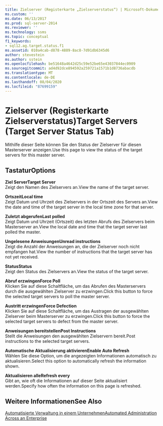 ```yaml
---
title: Zielserver (Registerkarte „Zielserverstatus“) | Microsoft-Dokumentation
ms.custom: ''
ms.date: 06/13/2017
ms.prod: sql-server-2014
ms.reviewer: ''
ms.technology: ssms
ms.topic: conceptual
f1_keywords:
- sql12.ag.target.status.f1
ms.assetid: 010a4cab-d878-4889-8ac8-7d91db6345d6
author: stevestein
ms.author: sstein
ms.openlocfilehash: be51648a4642d25c59e52be65e43037844ec0909
ms.sourcegitcommit: ad4d92dce894592a259721a1571b1d8736abacdb
ms.translationtype: MT
ms.contentlocale: de-DE
ms.lasthandoff: 08/04/2020
ms.locfileid: "87699159"
---
```

# <a name="target-servers-target-server-status-tab"></a><span data-ttu-id="e9a45-102">Zielserver (Registerkarte Zielserverstatus)</span><span class="sxs-lookup"><span data-stu-id="e9a45-102">Target Servers (Target Server Status Tab)</span></span>
  <span data-ttu-id="e9a45-103">Mithilfe dieser Seite können Sie den Status der Zielserver für diesen Masterserver anzeigen.</span><span class="sxs-lookup"><span data-stu-id="e9a45-103">Use this page to view the status of the target servers for this master server.</span></span>  
  
## <a name="options"></a><span data-ttu-id="e9a45-104">Tastatur</span><span class="sxs-lookup"><span data-stu-id="e9a45-104">Options</span></span>  
 <span data-ttu-id="e9a45-105">**Ziel Server**</span><span class="sxs-lookup"><span data-stu-id="e9a45-105">**Target Server**</span></span>  
 <span data-ttu-id="e9a45-106">Zeigt den Namen des Zielservers an.</span><span class="sxs-lookup"><span data-stu-id="e9a45-106">View the name of the target server.</span></span>  
  
 <span data-ttu-id="e9a45-107">**Ortszeit**</span><span class="sxs-lookup"><span data-stu-id="e9a45-107">**Local time**</span></span>  
 <span data-ttu-id="e9a45-108">Zeigt Datum und Uhrzeit des Zielservers in der Ortszeit des Servers an.</span><span class="sxs-lookup"><span data-stu-id="e9a45-108">View the date and time of the target server in the local time zone for that server.</span></span>  
  
 <span data-ttu-id="e9a45-109">**Zuletzt abgerufen**</span><span class="sxs-lookup"><span data-stu-id="e9a45-109">**Last polled**</span></span>  
 <span data-ttu-id="e9a45-110">Zeigt Datum und Uhrzeit (Ortszeit) des letzten Abrufs des Zielservers beim Masterserver an.</span><span class="sxs-lookup"><span data-stu-id="e9a45-110">View the local date and time that the target server last polled the master.</span></span>  
  
 <span data-ttu-id="e9a45-111">**Ungelesene Anweisungen**</span><span class="sxs-lookup"><span data-stu-id="e9a45-111">**Unread instructions**</span></span>  
 <span data-ttu-id="e9a45-112">Zeigt die Anzahl der Anweisungen an, die der Zielserver noch nicht empfangen hat.</span><span class="sxs-lookup"><span data-stu-id="e9a45-112">View the number of instructions that the target server has not yet received.</span></span>  
  
 <span data-ttu-id="e9a45-113">**Status**</span><span class="sxs-lookup"><span data-stu-id="e9a45-113">**Status**</span></span>  
 <span data-ttu-id="e9a45-114">Zeigt den Status des Zielservers an.</span><span class="sxs-lookup"><span data-stu-id="e9a45-114">View the status of the target server.</span></span>  
  
 <span data-ttu-id="e9a45-115">**Abruf erzwingen**</span><span class="sxs-lookup"><span data-stu-id="e9a45-115">**Force Poll**</span></span>  
 <span data-ttu-id="e9a45-116">Klicken Sie auf diese Schaltfläche, um das Abrufen des Masterservers durch die ausgewählten Zielserver zu erzwingen.</span><span class="sxs-lookup"><span data-stu-id="e9a45-116">Click this button to force the selected target servers to poll the master server.</span></span>  
  
 <span data-ttu-id="e9a45-117">**Austritt erzwingen**</span><span class="sxs-lookup"><span data-stu-id="e9a45-117">**Force Defection**</span></span>  
 <span data-ttu-id="e9a45-118">Klicken Sie auf diese Schaltfläche, um das Austragen der ausgewählten Zielserver beim Masterserver zu erzwingen.</span><span class="sxs-lookup"><span data-stu-id="e9a45-118">Click this button to force the selected target servers to defect from the master server.</span></span>  
  
 <span data-ttu-id="e9a45-119">**Anweisungen bereitstellen**</span><span class="sxs-lookup"><span data-stu-id="e9a45-119">**Post Instructions**</span></span>  
 <span data-ttu-id="e9a45-120">Stellt die Anweisungen den ausgewählten Zielservern bereit.</span><span class="sxs-lookup"><span data-stu-id="e9a45-120">Post instructions to the selected target servers.</span></span>  
  
 <span data-ttu-id="e9a45-121">**Automatische Aktualisierung aktivieren**</span><span class="sxs-lookup"><span data-stu-id="e9a45-121">**Enable Auto Refresh**</span></span>  
 <span data-ttu-id="e9a45-122">Wählen Sie diese Option, um die angezeigten Informationen automatisch zu aktualisieren.</span><span class="sxs-lookup"><span data-stu-id="e9a45-122">Select this option to automatically refresh the information shown.</span></span>  
  
 <span data-ttu-id="e9a45-123">**Aktualisieren alle**</span><span class="sxs-lookup"><span data-stu-id="e9a45-123">**Refresh every**</span></span>  
 <span data-ttu-id="e9a45-124">Gibt an, wie oft die Informationen auf dieser Seite aktualisiert werden.</span><span class="sxs-lookup"><span data-stu-id="e9a45-124">Specify how often the information on this page is refreshed.</span></span>  
  
## <a name="see-also"></a><span data-ttu-id="e9a45-125">Weitere Informationen</span><span class="sxs-lookup"><span data-stu-id="e9a45-125">See Also</span></span>  
 [<span data-ttu-id="e9a45-126">Automatisierte Verwaltung in einem Unternehmen</span><span class="sxs-lookup"><span data-stu-id="e9a45-126">Automated Administration Across an Enterprise</span></span>](automated-administration-across-an-enterprise.md)  
  
  
